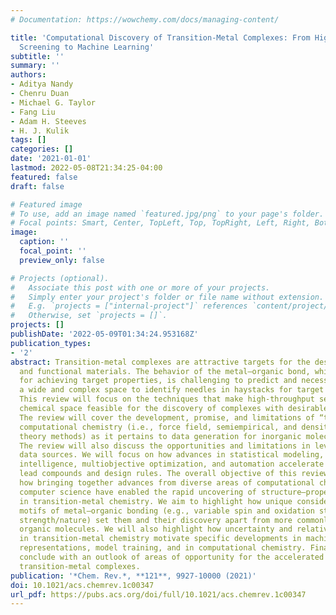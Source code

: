 ```yaml
---
# Documentation: https://wowchemy.com/docs/managing-content/

title: 'Computational Discovery of Transition-Metal Complexes: From High-throughput
  Screening to Machine Learning'
subtitle: ''
summary: ''
authors:
- Aditya Nandy
- Chenru Duan
- Michael G. Taylor
- Fang Liu
- Adam H. Steeves
- H. J. Kulik
tags: []
categories: []
date: '2021-01-01'
lastmod: 2022-05-08T21:34:25-04:00
featured: false
draft: false

# Featured image
# To use, add an image named `featured.jpg/png` to your page's folder.
# Focal points: Smart, Center, TopLeft, Top, TopRight, Left, Right, BottomLeft, Bottom, BottomRight.
image:
  caption: ''
  focal_point: ''
  preview_only: false

# Projects (optional).
#   Associate this post with one or more of your projects.
#   Simply enter your project's folder or file name without extension.
#   E.g. `projects = ["internal-project"]` references `content/project/deep-learning/index.md`.
#   Otherwise, set `projects = []`.
projects: []
publishDate: '2022-05-09T01:34:24.953168Z'
publication_types:
- '2'
abstract: Transition-metal complexes are attractive targets for the design of catalysts
  and functional materials. The behavior of the metal–organic bond, while very tunable
  for achieving target properties, is challenging to predict and necessitates searching
  a wide and complex space to identify needles in haystacks for target applications.
  This review will focus on the techniques that make high-throughput search of transition-metal
  chemical space feasible for the discovery of complexes with desirable properties.
  The review will cover the development, promise, and limitations of “traditional”
  computational chemistry (i.e., force field, semiempirical, and density functional
  theory methods) as it pertains to data generation for inorganic molecular discovery.
  The review will also discuss the opportunities and limitations in leveraging experimental
  data sources. We will focus on how advances in statistical modeling, artificial
  intelligence, multiobjective optimization, and automation accelerate discovery of
  lead compounds and design rules. The overall objective of this review is to showcase
  how bringing together advances from diverse areas of computational chemistry and
  computer science have enabled the rapid uncovering of structure–property relationships
  in transition-metal chemistry. We aim to highlight how unique considerations in
  motifs of metal–organic bonding (e.g., variable spin and oxidation state, and bonding
  strength/nature) set them and their discovery apart from more commonly considered
  organic molecules. We will also highlight how uncertainty and relative data scarcity
  in transition-metal chemistry motivate specific developments in machine learning
  representations, model training, and in computational chemistry. Finally, we will
  conclude with an outlook of areas of opportunity for the accelerated discovery of
  transition-metal complexes.
publication: '*Chem. Rev.*, **121**, 9927-10000 (2021)'
doi: 10.1021/acs.chemrev.1c00347
url_pdf: https://pubs.acs.org/doi/full/10.1021/acs.chemrev.1c00347
---
```

